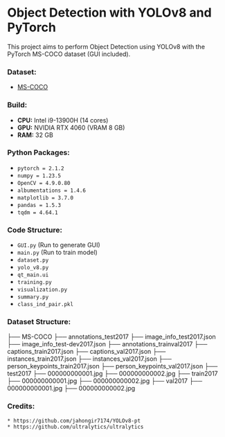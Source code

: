 # Object Detection with YOLOv8 and PyTorch

This project aims to perform Object Detection using YOLOv8 with the PyTorch MS-COCO dataset (GUI included).

### Dataset: 
- [MS-COCO](http://images.cocodataset.org)

### Build: 

- **CPU:** Intel i9-13900H (14 cores)
- **GPU:** NVIDIA RTX 4060 (VRAM 8 GB)
- **RAM:** 32 GB

### Python Packages:

- `pytorch = 2.1.2`
- `numpy = 1.23.5`
- `OpenCV = 4.9.0.80`
- `albumentations = 1.4.6`
- `matplotlib = 3.7.0`
- `pandas = 1.5.3`
- `tqdm = 4.64.1`

### Code Structure:

- `GUI.py` (Run to generate GUI)
- `main.py` (Run to train model)
- `dataset.py`
- `yolo_v8.py`
- `qt_main.ui`
- `training.py`
- `visualization.py`
- `summary.py`
- `class_ind_pair.pkl`

### Dataset Structure:

├── MS-COCO
    ├── annotations_test2017
        ├── image_info_test2017.json
        ├── image_info_test-dev2017.json
    ├── annotations_trainval2017
        ├── captions_train2017.json
        ├── captions_val2017.json
        ├── instances_train2017.json
        ├── instances_val2017.json
        ├── person_keypoints_train2017.json
        ├── person_keypoints_val2017.json
    ├── test2017
        ├── 000000000001.jpg
        ├── 000000000002.jpg
    ├── train2017
        ├── 000000000001.jpg
        ├── 000000000002.jpg
    ├── val2017
        ├── 000000000001.jpg
        ├── 000000000002.jpg

### Credits:

	* https://github.com/jahongir7174/YOLOv8-pt
	* https://github.com/ultralytics/ultralytics


	